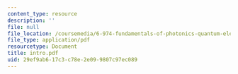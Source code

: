 ```yaml
---
content_type: resource
description: ''
file: null
file_location: /coursemedia/6-974-fundamentals-of-photonics-quantum-electronics-spring-2006/29ef9ab617c3c78e2e099807c97ec089_intro.pdf
file_type: application/pdf
resourcetype: Document
title: intro.pdf
uid: 29ef9ab6-17c3-c78e-2e09-9807c97ec089
---
```


